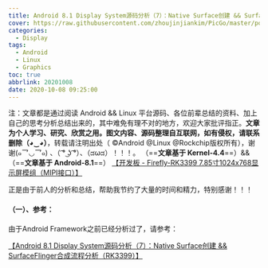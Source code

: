 ```yaml
---
title: Android 8.1 Display System源码分析（7）：Native Surface创建 && SurfaceFlinger合成流程分析（RK3399）
cover: https://raw.githubusercontent.com/zhoujinjiankim/PicGo/master/post.cover.pictures/bing-wallpaper-2018.04.16.jpg
categories: 
  - Display
tags:
  - Android
  - Linux
  - Graphics
toc: true
abbrlink: 20201008
date: 2020-10-08 09:25:00
---
```




注：文章都是通过阅读 Android  && Linux 平台源码、各位前辈总结的资料、加上自己的思考分析总结出来的，其中难免有理不对的地方，欢迎大家批评指正。**文章为个人学习、研究、欣赏之用。图文内容、源码整理自互联网，如有侵权，请联系删除（◕‿◕）**，转载请注明出处（ ©Android @Linux @Rockchip版权所有），谢谢(๑乛◡乛๑) 、（ ͡° ͜ʖ ͡°）、（ಡωಡ）！！！。
（==**文章基于 Kernel-4.4**==）&&（==**文章基于 Android-8.1**==）
[【开发板 - Firefly-RK3399 7.85寸1024x768显示屏模组（MIPI接口）】](http://wiki.t-firefly.com/zh_CN/Firefly-RK3399/compile_android8.1_firmware.html#)

正是由于前人的分析和总结，帮助我节约了大量的时间和精力，特别感谢！！！

#### （一）、参考：
由于Android Framework之前已经分析过了，请参考：

[【Android 8.1 Display System源码分析（7）：Native Surface创建 && SurfaceFlinger合成流程分析（RK3399）】](https://blog.zhoujinjian.cn/posts/20190716/)

